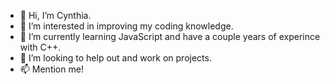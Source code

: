 - 👋 Hi, I’m Cynthia.
- 👀 I’m interested in improving my coding knowledge.
- 🌱 I’m currently learning JavaScript and have a couple years of experince with C++.
- 💞️ I’m looking to help out and work on projects.
- 📫 Mention me!

<!---
cirache/cirache is a ✨ special ✨ repository because its `README.md` (this file) appears on your GitHub profile.
You can click the Preview link to take a look at your changes.
--->
